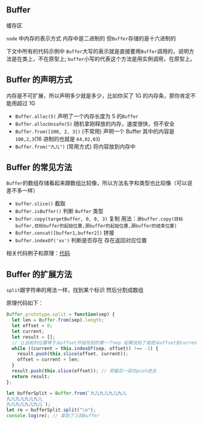 ## Buffer

缓存区

`node` 中内存的表示方式 内存中是二进制的 但`Buffer`存储的是十六进制的

下文中所有的代码示例中 `Buffer`大写的表示就是直接要用`Buffer`调用的，说明方法是在类上，不在原型上; `buffer`小写的代表这个方法是用实例调用，在原型上。

## Buffer 的声明方式

内存是不可扩展，所以声明多少就是多少，比如你买了 1G 的内存条，那你肯定不能用超过 1G

- `Buffer.alloc(5)` 声明了一个内存长度为 5 的`Buffer`
- `Buffer.allocUnsafe(5)` 随机拿刚释放的内存，速度很快，但不安全
- `Buffer.from([100, 2, 3])` (不常用) 声明一个 Buffer 其中的内容是`100,2,3`(16 进制的也就是 `64,02,03`)
- `Buffer.from("九儿")` (常用方式) 将内容放到内存中

## Buffer 的常见方法

`Buffer`的数组存储看起来跟数组比较像，所以方法名字和类型也比较像（可以说差不多一样）

- `buffer.slice()` 截取
- `Buffer.isBuffer()` 判断 `Buffer` 类型
- `buffer.copy(targetBuffer, 0, 0, 3)` 复制 用法：`源buffer.copy(目标buffer,目标buffer的起始位置,源buffer的起始位置,源buffer的结束位置)`
- `Buffer.concat([buffer1,buffer2])` 拼接
- `buffer.indexOf('xx')` 判断是否存在 存在返回对应位置

相关代码例子和原理：[代码][1]

## Buffer 的扩展方法

`split`跟字符串的用法一样，找到某个标识 然后分割成数组

原理代码如下：

```javascript
Buffer.prototype.split = function(sep) {
  let len = Buffer.from(sep).length;
  let offset = 0;
  let current;
  let result = [];
  // 让当前的位置等于从offset开始找到的第一个sep 如果找到了就把从offset到current这一段放倒数组中 然后将offset 放当current加len的位置 再进行下一次的查找
  while ((current = this.indexOf(sep, offset)) !== -1) {
    result.push(this.slice(offset, current));
    offset = current + len;
  }
  result.push(this.slice(offset)); // 把最后一段也push进去
  return result;
};

let bufferSplit = Buffer.from(`九儿九儿九儿九儿
九儿九儿九儿九儿
九儿九儿九儿九儿`);
let re = bufferSplit.split("\n");
console.log(re); // 拿到了三段buffer
```

[1]: ./buffer.js
